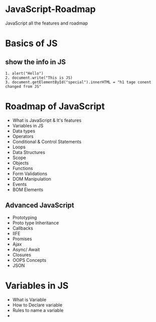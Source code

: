# JavaScript-Roadmap
JavaScript all the features and roadmap
# Basics of JS

## show the info in JS

    1. alert("Hello")
    2. document.write("This is JS)
    3. document.getElementById("special").innerHTML = "h1 tage conent changed from JS"

# Roadmap of JavaScript

 - What is JavaScript & It's features
 - Variables in JS
 - Data types
 - Operators
 - Conditional & Control Statements
 - Loops
 - Data Structures
 - Scope
 - Objects
 - Functions
 - Form Validations
 - DOM Manipulation
 - Events
 - BOM Elements
 
 ## Advanced JavaScript
-  Prototyping
- Proto type Inheritance
- Callbacks
- IIFE
- Promises
- Ajax
- Async/ Await
- Closures
- OOPS Concepts
- JSON


# Variables in JS

- What is Variable
- How to Declare variable
- Rules to name a variable
- 

